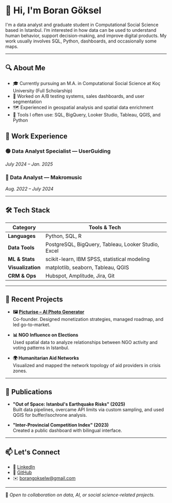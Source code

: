 # 👋 Hi, I'm Boran Göksel

I'm a data analyst and graduate student in Computational Social Science based in Istanbul. I’m interested in how data can be used to understand human behavior, support decision-making, and improve digital products. My work usually involves SQL, Python, dashboards, and occasionally some maps.

---

## 🔍 About Me

- 🎓 Currently pursuing an M.A. in Computational Social Science at Koç University (Full Scholarship)
- 🧪 Worked on A/B testing systems, sales dashboards, and user segmentation
- 🗺️ Experienced in geospatial analysis and spatial data enrichment
- 🧰 Tools I often use: SQL, BigQuery, Looker Studio, Tableau, QGIS, and Python

## 💼 Work Experience

### 🟢 Data Analyst Specialist — UserGuiding
*July 2024 – Jan. 2025*

### 🎵 Data Analyst — Makromusic
*Aug. 2022 – July 2024*

---

## 🛠 Tech Stack

| Category         | Tools & Tech                                           |
|------------------|--------------------------------------------------------|
| **Languages**     | Python, SQL, R                                         |
| **Data Tools**    | PostgreSQL, BigQuery, Tableau, Looker Studio, Excel   |
| **ML & Stats**    | scikit-learn, IBM SPSS, statistical modeling          |
| **Visualization** | matplotlib, seaborn, Tableau, QGIS                    |
| **CRM & Ops**     | Hubspot, Amplitude, Jira, Git                         |

---

## 🧠 Recent Projects

- **🖼️ [Picturise – AI Photo Generator](#)**  
  Co-founder. Designed monetization strategies, managed roadmap, and led go-to-market.

- **📊 NGO Influence on Elections**  
  Used spatial data to analyze relationships between NGO activity and voting patterns in Istanbul.

- **🌍 Humanitarian Aid Networks**  
  Visualized and mapped the network topology of aid providers in crisis zones.

---

## 📝 Publications

- **"Out of Space: Istanbul's Earthquake Risks" (2025)**  
  Built data pipelines, overcame API limits via custom sampling, and used QGIS for buffer/isochrone analysis.

- **"Inter-Provincial Competition Index" (2023)**  
  Created a public dashboard with bilingual interface.

---

## 📫 Let's Connect

- 📎 [LinkedIn](https://www.linkedin.com/in/mgoksel/)
- 🧠 [GitHub](https://github.com/mgoksel)
- ✉️ borangokselw@gmail.com  

---

🧭 *Open to collaboration on data, AI, or social science-related projects.*

